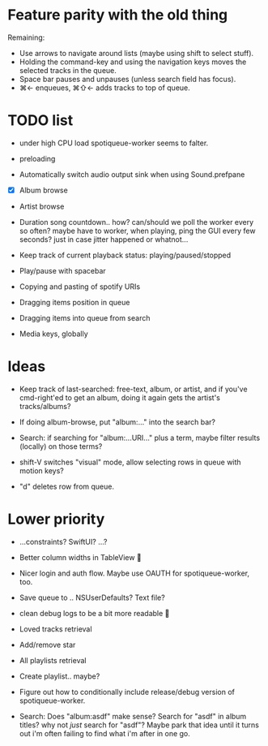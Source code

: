 # Feature parity with the old thing


Remaining:
-   Use arrows to navigate around lists (maybe using shift to select stuff).
-   Holding the command-key and using the navigation keys moves the selected tracks in the queue.
-   Space bar pauses and unpauses (unless search field has focus).
-   ⌘← enqueues, ⌘⇧← adds tracks to top of queue.


# TODO list

* under high CPU load spotiqueue-worker seems to falter.

* preloading

* Automatically switch audio output sink when using Sound.prefpane
* [x] Album browse
* Artist browse
* Duration song countdown.. how? can/should we poll the worker every
  so often? maybe have to worker, when playing, ping the GUI every few
  seconds? just in case jitter happened or whatnot...

* Keep track of current playback status: playing/paused/stopped
* Play/pause with spacebar

* Copying and pasting of spotify URIs
* Dragging items position in queue
* Dragging items into queue from search

* Media keys, globally

# Ideas

* Keep track of last-searched: free-text, album, or artist, and if you've cmd-right'ed to get an album, doing it again gets the artist's tracks/albums?
* If doing album-browse, put "album:..." into the search bar?

* Search: if searching for "album:...URI..." plus a term, maybe filter results (locally) on those terms?

* shift-V switches "visual" mode, allow selecting rows in queue with
  motion keys?

* "d" deletes row from queue.



# Lower priority

* ...constraints? SwiftUI? ...?
* Better column widths in TableView 🙁

* Nicer login and auth flow.  Maybe use OAUTH for spotiqueue-worker, too.
* Save queue to .. NSUserDefaults? Text file?

* clean debug logs to be a bit more readable 😬

* Loved tracks retrieval
* Add/remove star

* All playlists retrieval
* Create playlist.. maybe?

* Figure out how to conditionally include release/debug version of spotiqueue-worker.


* Search: Does "album:asdf" make sense? Search for "asdf" in album titles?  why not _just_ search for "asdf"?  Maybe park that idea until it turns out i'm often failing to find what i'm after in one go.
